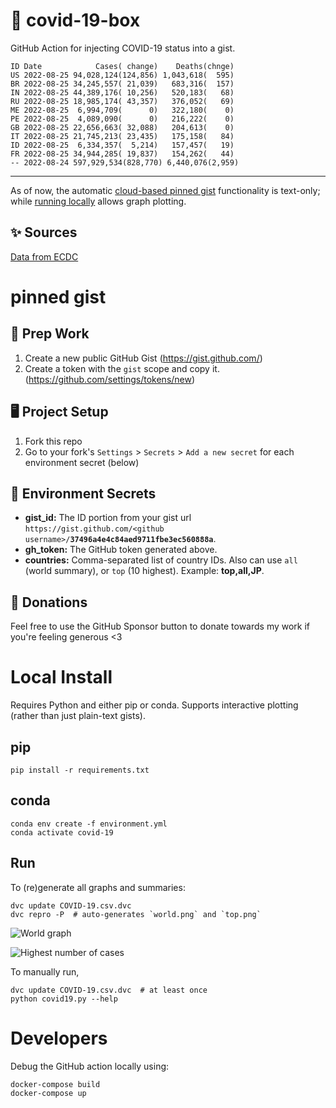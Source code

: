 # 🏥 covid-19-box

GitHub Action for injecting COVID-19 status into a gist.

```
ID Date            Cases( change)    Deaths(chnge)
US 2022-08-25 94,028,124(124,856) 1,043,618(  595)
BR 2022-08-25 34,245,557( 21,039)   683,316(  157)
IN 2022-08-25 44,389,176( 10,256)   520,183(   68)
RU 2022-08-25 18,985,174( 43,357)   376,052(   69)
ME 2022-08-25  6,994,709(      0)   322,180(    0)
PE 2022-08-25  4,089,090(      0)   216,222(    0)
GB 2022-08-25 22,656,663( 32,088)   204,613(    0)
IT 2022-08-25 21,745,213( 23,435)   175,158(   84)
ID 2022-08-25  6,334,357(  5,214)   157,457(   19)
FR 2022-08-25 34,944,285( 19,837)   154,262(   44)
-- 2022-08-24 597,929,534(828,770) 6,440,076(2,959)
```

---

As of now, the automatic [cloud-based pinned gist](#pinned-gist) functionality is text-only;
while [running locally](#local-install) allows graph plotting.

## ✨ Sources

[Data from ECDC](https://www.ecdc.europa.eu/en/publications-data/download-todays-data-geographic-distribution-covid-19-cases-worldwide)

# pinned gist

## 🎒 Prep Work
1. Create a new public GitHub Gist (https://gist.github.com/)
1. Create a token with the `gist` scope and copy it. (https://github.com/settings/tokens/new)

## 🖥 Project Setup
1. Fork this repo
1. Go to your fork's `Settings` > `Secrets` > `Add a new secret` for each environment secret (below)

## 🤫 Environment Secrets
- **gist_id:** The ID portion from your gist url `https://gist.github.com/<github username>/`**`37496a4e4c84aed9711fbe3ec560888a`**.
- **gh_token:** The GitHub token generated above.
- **countries:** Comma-separated list of country IDs. Also can use `all` (world summary), or `top` (10 highest). Example: **top,all,JP**.

## 💸 Donations

Feel free to use the GitHub Sponsor button to donate towards my work if you're feeling generous <3

# Local Install

Requires Python and either pip or conda. Supports interactive plotting (rather than just plain-text gists).

## pip

```
pip install -r requirements.txt
```

## conda

```
conda env create -f environment.yml
conda activate covid-19
```

## Run

To (re)generate all graphs and summaries:

```
dvc update COVID-19.csv.dvc
dvc repro -P  # auto-generates `world.png` and `top.png`
```

![World graph](world.png)

![Highest number of cases](top.png)

To manually run,

```
dvc update COVID-19.csv.dvc  # at least once
python covid19.py --help
```

# Developers

Debug the GitHub action locally using:

```
docker-compose build
docker-compose up
```
